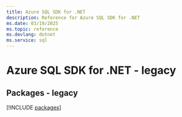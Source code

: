 ```yaml
---
title: Azure SQL SDK for .NET
description: Reference for Azure SQL SDK for .NET
ms.date: 03/19/2025
ms.topic: reference
ms.devlang: dotnet
ms.service: sql
---
```

# Azure SQL SDK for .NET - legacy
## Packages - legacy
[!INCLUDE [packages](sql-index.md)]